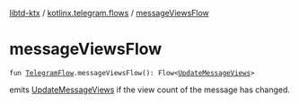 [libtd-ktx](../index.md) / [kotlinx.telegram.flows](index.md) / [messageViewsFlow](./message-views-flow.md)

# messageViewsFlow

`fun `[`TelegramFlow`](../kotlinx.telegram.core/-telegram-flow/index.md)`.messageViewsFlow(): Flow<`[`UpdateMessageViews`](https://tdlibx.github.io/td/docs/org/drinkless/td/libcore/telegram/TdApi.UpdateMessageViews.html)`>`

emits [UpdateMessageViews](https://tdlibx.github.io/td/docs/org/drinkless/td/libcore/telegram/TdApi.UpdateMessageViews.html) if the view count of the message has changed.

